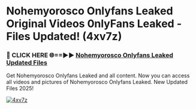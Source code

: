 # Nohemyorosco Onlyfans Leaked Original Videos 0nlyFans Leaked - Files Updated! (4xv7z)

<h3>🔴 CLICK HERE 🌐==►► <a href="https://tinyurl.com/brd5kh86" rel="nofollow">Nohemyorosco Onlyfans Leaked Updated Files</a></h3>

Get Nohemyorosco Onlyfans Leaked and all content. Now you can access all videos and pictures of Nohemyorosco Onlyfans Leaked. New Updated Files 2025!

[![4xv7z](https://i.imgur.com/K7sEzmb.gif)](https://tinyurl.com/brd5kh86)
